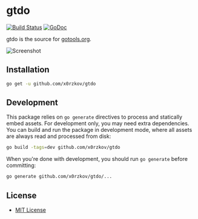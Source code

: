 gtdo
====

[![Build Status](https://travis-ci.org/shurcooL/gtdo.svg?branch=master)](https://travis-ci.org/shurcooL/gtdo) [![GoDoc](https://godoc.org/github.com/x0rzkov/gtdo?status.svg)](https://godoc.org/github.com/x0rzkov/gtdo)

gtdo is the source for [gotools.org](https://gotools.org/).

![Screenshot](Screenshot.png)

Installation
------------

```bash
go get -u github.com/x0rzkov/gtdo
```

Development
-----------

This package relies on `go generate` directives to process and statically embed assets. For development only, you may need extra dependencies. You can build and run the package in development mode, where all assets are always read and processed from disk:

```bash
go build -tags=dev github.com/x0rzkov/gtdo
```

When you're done with development, you should run `go generate` before committing:

```bash
go generate github.com/x0rzkov/gtdo/...
```

License
-------

-	[MIT License](https://opensource.org/licenses/mit-license.php)
